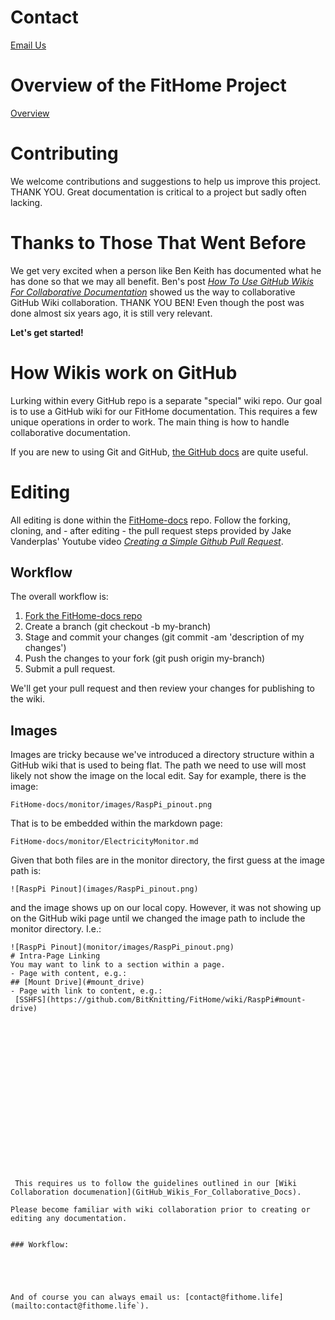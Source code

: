 # Contact
<a href="mailto:contact@fithome.life">Email Us</a>  

# Overview of the FitHome Project
[Overview](Home)

# Contributing

We welcome contributions and suggestions to help us improve this project. THANK YOU.  Great documentation is critical to a project but sadly often lacking. 
# Thanks to Those That Went Before
We get very excited when a person like Ben Keith has documented what he has done so that we may all benefit. Ben's post [_How To Use GitHub Wikis For Collaborative Documentation_](https://labs.inn.org/2014/05/19/applying-git-to-github-wikis/) showed us the way to collaborative GitHub Wiki collaboration.  THANK YOU BEN!  Even though the post was done almost six years ago, it is still very relevant.  

__Let's get started!__  
  
# How Wikis work on GitHub
Lurking within every GitHub repo is a separate "special" wiki repo.  Our goal is to use a GitHub wiki for our FitHome documentation.  This requires a few unique operations in order to work.  The main thing is how to handle collaborative documentation.  
  
If you are new to using Git and GitHub, [the GitHub docs](https://help.github.com/) are quite useful.  

# Editing
All editing is done within the [FitHome-docs](https://github.com/BitKnitting/FitHome-docs) repo.  Follow the forking, cloning, and - after editing - the pull request steps provided by Jake Vanderplas' Youtube video [_Creating a Simple Github Pull Request_](https://www.youtube.com/watch?v=rgbCcBNZcdQ).
## Workflow
The overall workflow is:  
1.  [Fork the FitHome-docs repo](https://github.com/BitKnitting/FitHome-docs)
2.  Create a branch (git checkout -b my-branch)
3.  Stage and commit your changes (git commit -am 'description of my changes')
4.  Push the changes to your fork (git push origin my-branch)
5.  Submit a pull request.  
  
We'll get your pull request and then review your changes for publishing to the wiki.
## Images
Images are tricky because we've introduced a directory structure within a GitHub wiki that is used to being flat.  The path we need to use will most likely not show the image on the local edit.  Say for example, there is the image:
```
FitHome-docs/monitor/images/RaspPi_pinout.png  
```
That is to be embedded within the markdown page:  
```
FitHome-docs/monitor/ElectricityMonitor.md
```  
Given that both files are in the monitor directory, the first guess at the image path is:  
```
![RaspPi Pinout](images/RaspPi_pinout.png) 
```
and the image shows up on our local copy.  However, it was not showing up on the GitHub wiki page until we changed the image path to include the monitor directory.  I.e.:  
```
![RaspPi Pinout](monitor/images/RaspPi_pinout.png)   
# Intra-Page Linking
You may want to link to a section within a page.  
- Page with content, e.g.:   
## [Mount Drive](#mount_drive)  
- Page with link to content, e.g.:  
 [SSHFS](https://github.com/BitKnitting/FitHome/wiki/RaspPi#mount-drive)  



















 This requires us to follow the guidelines outlined in our [Wiki Collaboration documenation](GitHub_Wikis_For_Collaborative_Docs).

Please become familiar with wiki collaboration prior to creating or editing any documentation.


### Workflow:





And of course you can always email us: [contact@fithome.life](mailto:contact@fithome.life`).

